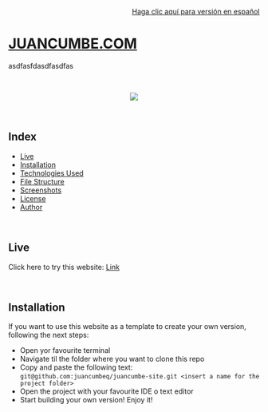 <p align="right">
	<a href="README_ES.md">Haga clic aquí para versión en español</a>
</p>


# [JUANCUMBE.COM](https://juancumbe.com)


asdfasfdasdfasdfas



<br>

<p align="center">
  <img src="https://img.shields.io/badge/Project%20Status-Finished-brightgreen"/>
</p>

<br>

## Index

- [Live](#live)
- [Installation](#installation)
- [Technologies Used](#technologies-used)
- [File Structure](#file-structure)
- [Screenshots](#screenshots)
- [License](#license)
- [Author](#author)

<br>

<a name="live"></a>

## Live

Click here to try this website: [Link](https://juancumbe.com)

<br>

<a name="installation"></a>

## Installation

If you want to use this website as a template to create your own version, following the next steps:

- Open yor favourite terminal
- Navigate til the folder where you want to clone this repo
- Copy and paste the following text: 
  ```git@github.com:juancumbeq/juancumbe-site.git <insert a name for the project folder>```
- Open the project with your favourite IDE o text editor
- Start building your own version! Enjoy it!

<a name="technologies-used"></a>
<a name="file-structure"></a>
<a name="screenshots"></a>
<a name="license"></a>
<a name="author"></a>